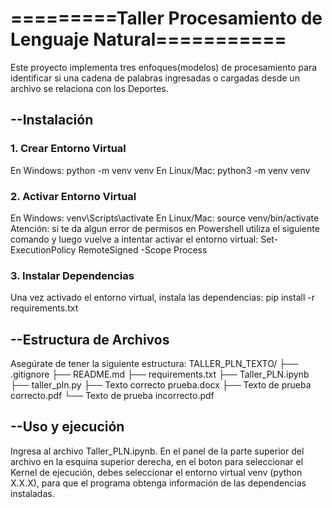 # =========Taller Procesamiento de Lenguaje Natural===========
Este proyecto implementa tres enfoques(modelos) de procesamiento para identificar si una cadena de palabras ingresadas o cargadas desde un archivo se relaciona con los Deportes.

## --Instalación
### 1. Crear Entorno Virtual
En Windows:
python -m venv venv
En Linux/Mac:
python3 -m venv venv
### 2. Activar Entorno Virtual
En Windows:
venv\Scripts\activate
En Linux/Mac:
source venv/bin/activate
Atención: si te da algun error de permisos en Powershell utiliza el siguiente comando y luego vuelve a intentar activar el entorno virtual:
Set-ExecutionPolicy RemoteSigned -Scope Process
### 3. Instalar Dependencias
Una vez activado el entorno virtual, instala las dependencias:
pip install -r requirements.txt
## --Estructura de Archivos
Asegúrate de tener la siguiente estructura:
TALLER_PLN_TEXTO/
├── .gitignore
├── README.md
├── requirements.txt
├── Taller_PLN.ipynb
├── taller_pln.py
├── Texto correcto prueba.docx
├── Texto de prueba correcto.pdf
└── Texto de prueba incorrecto.pdf
## --Uso y ejecución
Ingresa al archivo Taller_PLN.ipynb.
En el panel de la parte superior del archivo en la esquina superior derecha, en el boton para seleccionar el Kernel de ejecución, debes seleccionar el entorno virtual venv (python X.X.X), para que el programa obtenga información de las dependencias instaladas.